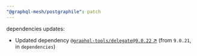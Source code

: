 ```yaml
---
"@graphql-mesh/postgraphile": patch
---
```

dependencies updates:
  - Updated dependency [`@graphql-tools/delegate@9.0.22` ↗︎](https://www.npmjs.com/package/@graphql-tools/delegate/v/9.0.22) (from `9.0.21`, in `dependencies`)

